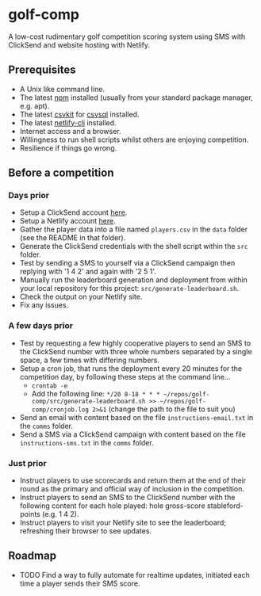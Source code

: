 # golf-comp

A low-cost rudimentary golf competition scoring system using SMS with ClickSend and website hosting with Netlify.

## Prerequisites

* A Unix like command line.
* The latest [npm](https://en.wikipedia.org/wiki/Npm) installed (usually from your standard package manager, e.g. apt).
* The latest [csvkit](https://csvkit.readthedocs.io/en/latest/) for [csvsql](https://csvkit.readthedocs.io/en/latest/scripts/csvsql.html) installed.
* The latest [netlify-cli](https://docs.netlify.com/cli/get-started/) installed.
* Internet access and a browser.
* Willingness to run shell scripts whilst others are enjoying competition.
* Resilience if things go wrong.


## Before a competition

### Days prior

* Setup a ClickSend account [here](https://clicksend.com).
* Setup a Netlify account [here](https://netlify.com).
* Gather the player data into a file named `players.csv` in the `data` folder (see the README in that folder).
* Generate the ClickSend credentials with the shell script within the `src` folder.
* Test by sending a SMS to yourself via a ClickSend campaign then replying with '1 4 2' and again with '2 5 1'.
* Manually run the leaderboard generation and deployment from within your local repository for this project: `src/generate-leaderboard.sh`.
* Check the output on your Netlify site.
* Fix any issues.

### A few days prior

* Test by requesting a few highly cooperative players to send an SMS to the ClickSend number with three whole numbers separated by a single space, a few times with differing numbers.
* Setup a cron job, that runs the deployment every 20 minutes for the competition day, by following these steps at the command line...
    * `crontab -e`
    * Add the following line: `*/20 8-18 * * * ~/repos/golf-comp/src/generate-leaderboard.sh >> ~/repos/golf-comp/cronjob.log 2>&1` (change the path to the file to suit you)
* Send an email with content based on the file `instructions-email.txt` in the `comms` folder.
* Send a SMS via a ClickSend campaign with content based on the file `instructions-sms.txt` in the `comms` folder.

### Just prior

* Instruct players to use scorecards and return them at the end of their round as the primary and official way of inclusion in the competition.
* Instruct players to send an SMS to the ClickSend number with the following content for each hole played: hole gross-score stableford-points (e.g. 1 4 2).
* Instruct players to visit your Netlify site to see the leaderboard; refreshing their browser to see updates.


## Roadmap

* TODO Find a way to fully automate for realtime updates, initiated each time a player sends their SMS score.

